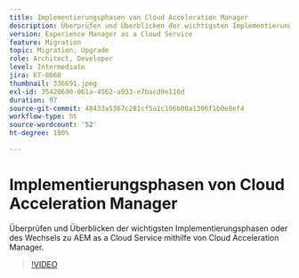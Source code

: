 ```yaml
---
title: Implementierungsphasen von Cloud Acceleration Manager
description: Überprüfen und Überblicken der wichtigsten Implementierungsphasen oder des Wechsels zu AEM as a Cloud Service mithilfe von Cloud Acceleration Manager.
version: Experience Manager as a Cloud Service
feature: Migration
topic: Migration, Upgrade
role: Architect, Developer
level: Intermediate
jira: KT-8660
thumbnail: 336691.jpeg
exl-id: 35420690-061a-4562-a933-e7bacd9e116d
duration: 97
source-git-commit: 48433a5367c281cf5a1c106b08a1306f1b0e8ef4
workflow-type: ht
source-wordcount: '52'
ht-degree: 100%

---
```


# Implementierungsphasen von Cloud Acceleration Manager

Überprüfen und Überblicken der wichtigsten Implementierungsphasen oder des Wechsels zu AEM as a Cloud Service mithilfe von Cloud Acceleration Manager.

>[!VIDEO](https://video.tv.adobe.com/v/336691?quality=12&learn=on)
